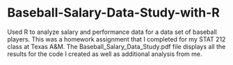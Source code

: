 # Baseball-Salary-Data-Study-with-R
Used R to analyze salary and performance data for a data set of baseball players. This was a homework assignment that I completed for my STAT 212 class at Texas A&amp;M. The Baseball_Salary_Data_Study.pdf file displays all the results for the code I created as well as additional analysis from me. 
